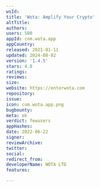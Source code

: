 ```yaml
---
wsId: 
title: 'Wota: Amplify Your Crypto'
altTitle: 
authors: 
users: 500
appId: com.wota.app
appCountry: 
released: 2021-01-11
updated: 2024-08-02
version: '1.4.5'
stars: 4.8
ratings: 
reviews: 
size: 
website: https://enterwota.com
repository: 
issue: 
icon: com.wota.app.png
bugbounty: 
meta: ok
verdict: fewusers
appHashes: 
date: 2022-06-22
signer: 
reviewArchive: 
twitter: 
social: 
redirect_from: 
developerName: WOTA LTD
features: 

---
```


